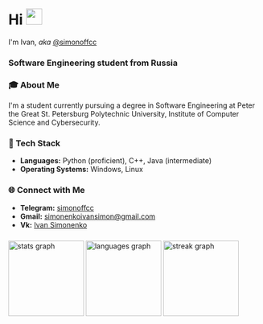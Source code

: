<h1 align="left">Hi <img src="https://github.com/blackcater/blackcater/raw/main/images/Hi.gif" height="32"/></h1> I'm Ivan, <i>aka</i> <a href="https://t.me/simonoffcc" target="_blank">@simonoffcc</a> </h1>
<h3 align="left">Software Engineering student from Russia </h3>

### 🎓 About Me
I'm a student currently pursuing a degree in Software Engineering at Peter the Great St. Petersburg Polytechnic University, Institute of Computer Science and Cybersecurity.

### 🚀 Tech Stack
- **Languages:** Python (proficient), C++, Java (intermediate)
- **Operating Systems:** Windows, Linux

### 🌐 Connect with Me
- **Telegram:** [simonoffcc](https://t.me/simonoffcc)
- **Gmail:** simonenkoivansimon@gmail.com
- **Vk:** [Ivan Simonenko](https://vk.com/simonoffcc)

###

<div align="left">
  <img src="https://github-readme-stats.vercel.app/api?username=simonoffcc&hide_title=true&hide_rank=true&show_icons=true&include_all_commits=true&count_private=true&disable_animations=false&theme=dark&locale=en&hide_border=true&order=1" height="150" alt="stats graph"  />
  <img src="https://github-readme-stats.vercel.app/api/top-langs?username=simonoffcc&locale=en&hide_title=false&layout=compact&card_width=320&langs_count=5&theme=dark&hide_border=true&order=2" height="150" alt="languages graph"  />
  <img src="https://streak-stats.demolab.com?user=simonoffcc&locale=en&mode=daily&theme=dark&hide_border=true&border_radius=5&order=3" height="150" alt="streak graph"  />
</div>

###
